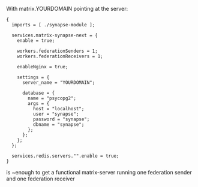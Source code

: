 With matrix.YOURDOMAIN pointing at the server:

```
{
  imports = [ ./synapse-module ];

  services.matrix-synapse-next = {
    enable = true;

    workers.federationSenders = 1;
    workers.federationReceivers = 1;

    enableNginx = true;

    settings = {
      server_name = "YOURDOMAIN";
      
      database = {
        name = "psycopg2";
        args = {
          host = "localhost";
          user = "synapse";
          password = "synapse";
          dbname = "synapse";
        };
      };
    };
  };
  
  services.redis.servers."".enable = true;
}
```

is ~enough to get a functional matrix-server running one federation sender and one federation receiver
